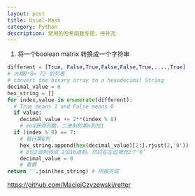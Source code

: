 ```yaml
---
layout: post
title: Usual-Hash
category: Python
description: 常用的哈希函数专题，待补充
---
```


1. 将一个boolean matrix 转换成一个字符串

```Python
different = [True, False,True,False,False,True,....,True]
# 大概9*8= 72 的列表
# convert the binary array to a hexadecimal String
decimal_value = 0
hex_string = []
for index,value in enumerate(different):
  # True means 1 and False means 0
  if value:
    decimal_value += 2**(index % 8)
    # mod获得列数，二进制的第n列加1
  if (index % 8) == 7:
    # 每行第8列
    hex_string.append(hex(decimal_value)[2:].rjust(2,'0'))
    # 8位2进制转成 2位16进制，然后在左边填充2个‘0’
    decimal_value = 0
    # 重置
return ''.join(hex_string) # 拼接完成

```

https://github.com/MaciejCzyzewski/retter
